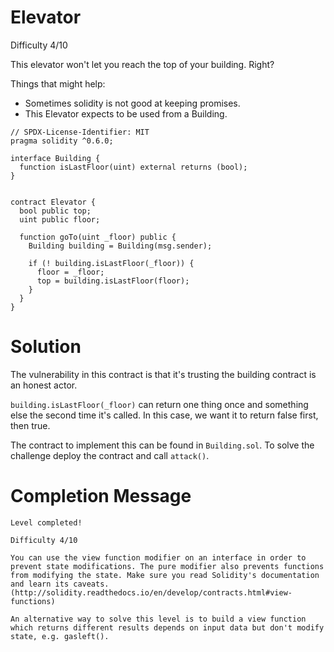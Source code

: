 # Elevator

Difficulty 4/10

This elevator won't let you reach the top of your building. Right?

Things that might help:

- Sometimes solidity is not good at keeping promises.
- This Elevator expects to be used from a Building.

```Solidity
// SPDX-License-Identifier: MIT
pragma solidity ^0.6.0;

interface Building {
  function isLastFloor(uint) external returns (bool);
}


contract Elevator {
  bool public top;
  uint public floor;

  function goTo(uint _floor) public {
    Building building = Building(msg.sender);

    if (! building.isLastFloor(_floor)) {
      floor = _floor;
      top = building.isLastFloor(floor);
    }
  }
}

```

# Solution

The vulnerability in this contract is that it's trusting the building contract is an honest actor.

`building.isLastFloor(_floor)` can return one thing once and something else the second time it's called. In this case, we want it to return false first, then true.

The contract to implement this can be found in `Building.sol`. To solve the challenge deploy the contract and call `attack()`.

# Completion Message

```
Level completed!

Difficulty 4/10

You can use the view function modifier on an interface in order to prevent state modifications. The pure modifier also prevents functions from modifying the state. Make sure you read Solidity's documentation and learn its caveats. (http://solidity.readthedocs.io/en/develop/contracts.html#view-functions)

An alternative way to solve this level is to build a view function which returns different results depends on input data but don't modify state, e.g. gasleft().
```
